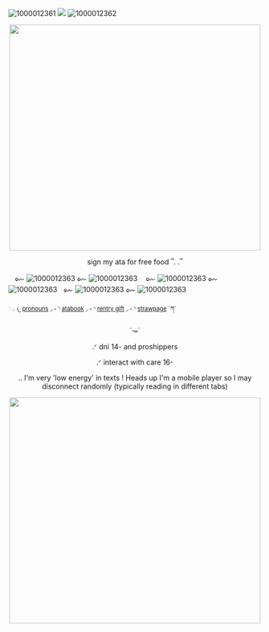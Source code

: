 ![1000012361](https://github.com/user-attachments/assets/6fcd3af0-d2fe-4e38-bf91-b1052130ad8b) ![](https://komarev.com/ghpvc/?username=eggisyum&color=blue&style=plastic&label=genjutsu'd) ![1000012362](https://github.com/user-attachments/assets/767fa1d1-bbde-4180-8ebc-3bebd4129f55)

<p align="center"> <img width="500" height="450" src="https://github.com/user-attachments/assets/3778ca50-f14b-45e2-9471-e6c4ee56ed3e">
<p align="center"> sign my ata for free food ՞. .՞
 
ㅤ𑑛 ![1000012363](https://github.com/user-attachments/assets/4361695b-6da4-46f4-a3b6-6f1a925a9885)     𑑛    ![1000012363](https://github.com/user-attachments/assets/83ec46e9-3f74-49b8-8f9f-c04565a9ad13) ㅤ𑑛 ![1000012363](https://github.com/user-attachments/assets/4361695b-6da4-46f4-a3b6-6f1a925a9885)     𑑛    ![1000012363](https://github.com/user-attachments/assets/83ec46e9-3f74-49b8-8f9f-c04565a9ad13)ㅤ𑑛 ![1000012363](https://github.com/user-attachments/assets/4361695b-6da4-46f4-a3b6-6f1a925a9885)     𑑛    ![1000012363](https://github.com/user-attachments/assets/83ec46e9-3f74-49b8-8f9f-c04565a9ad13)


 
 <sub>     𓂅   𐔌  [pronouns](https://en.pronouns.page/@eggisyum)  ◞  ༝  ◝  [atabook](https://egg.atabook.org/)  ◞  ༝ ◝  [rentry gift](https://rentry.co/kakashiism)  ◞  ༝ ◝  [strawpage](https://eggisyum.straw.page)  ´ཀ` <sub/> 

<p align="center"> ˙𐃷˙
<p align="center"> .ᐟ dni 14- and proshippers 
 <p align="center"> .ᐟ interact with care 16- 
<p align="center"> .. I'm very 'low energy' in texts ! Heads up I'm a mobile player so I may disconnect randomly (typically reading in different tabs) 

 
<p align="center"> <img width="500" height="450" src="https://github.com/user-attachments/assets/433c34f6-f769-4baa-94fa-1529e7b4c58f"><img width="1225" 
